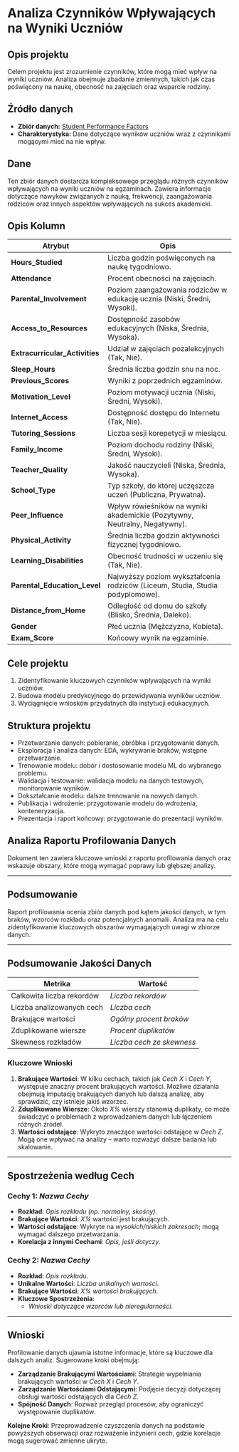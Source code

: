 # Analiza Czynników Wpływających na Wyniki Uczniów

## Opis projektu
Celem projektu jest zrozumienie czynników, które mogą mieć wpływ na wyniki uczniów. Analiza obejmuje zbadanie zmiennych, takich jak czas poświęcony na naukę, obecność na zajęciach oraz wsparcie rodziny.

## Źródło danych
- **Zbiór danych:** [Student Performance Factors](https://www.kaggle.com/datasets/lainguyn123/student-performance-factors)
- **Charakterystyka:** Dane dotyczące wyników uczniów wraz z czynnikami mogącymi mieć na nie wpływ.

## Dane
Ten zbiór danych dostarcza kompleksowego przeglądu różnych czynników wpływających na wyniki uczniów na egzaminach. Zawiera informacje dotyczące nawyków związanych z nauką, frekwencji, zaangażowania rodziców oraz innych aspektów wpływających na sukces akademicki.

## Opis Kolumn

| Atrybut                   | Opis                                                                                         |
|---------------------------|----------------------------------------------------------------------------------------------|
| **Hours_Studied**         | Liczba godzin poświęconych na naukę tygodniowo.                                              |
| **Attendance**            | Procent obecności na zajęciach.                                                              |
| **Parental_Involvement**  | Poziom zaangażowania rodziców w edukację ucznia (Niski, Średni, Wysoki).                     |
| **Access_to_Resources**   | Dostępność zasobów edukacyjnych (Niska, Średnia, Wysoka).                                    |
| **Extracurricular_Activities** | Udział w zajęciach pozalekcyjnych (Tak, Nie).                                          |
| **Sleep_Hours**           | Średnia liczba godzin snu na noc.                                                            |
| **Previous_Scores**       | Wyniki z poprzednich egzaminów.                                                              |
| **Motivation_Level**      | Poziom motywacji ucznia (Niski, Średni, Wysoki).                                             |
| **Internet_Access**       | Dostępność dostępu do Internetu (Tak, Nie).                                                  |
| **Tutoring_Sessions**     | Liczba sesji korepetycji w miesiącu.                                                         |
| **Family_Income**         | Poziom dochodu rodziny (Niski, Średni, Wysoki).                                              |
| **Teacher_Quality**       | Jakość nauczycieli (Niska, Średnia, Wysoka).                                                 |
| **School_Type**           | Typ szkoły, do której uczęszcza uczeń (Publiczna, Prywatna).                                 |
| **Peer_Influence**        | Wpływ rówieśników na wyniki akademickie (Pozytywny, Neutralny, Negatywny).                   |
| **Physical_Activity**     | Średnia liczba godzin aktywności fizycznej tygodniowo.                                       |
| **Learning_Disabilities** | Obecność trudności w uczeniu się (Tak, Nie).                                                 |
| **Parental_Education_Level** | Najwyższy poziom wykształcenia rodziców (Liceum, Studia, Studia podyplomowe).            |
| **Distance_from_Home**    | Odległość od domu do szkoły (Blisko, Średnia, Daleko).                                       |
| **Gender**                | Płeć ucznia (Mężczyzna, Kobieta).                                                            |
| **Exam_Score**            | Końcowy wynik na egzaminie.                                                                  |


## Cele projektu
1. Zidentyfikowanie kluczowych czynników wpływających na wyniki uczniów.
2. Budowa modelu predykcyjnego do przewidywania wyników uczniów.
3. Wyciągnięcie wniosków przydatnych dla instytucji edukacyjnych.

## Struktura projektu
- Przetwarzanie danych: pobieranie, obróbka i przygotowanie danych.
- Eksploracja i analiza danych: EDA, wykrywanie braków, wstępne przetwarzanie.
- Trenowanie modelu: dobór i dostosowanie modelu ML do wybranego problemu.
- Walidacja i testowanie: walidacja modelu na danych testowych, monitorowanie wyników.
- Dokształcanie modelu: dalsze trenowanie na nowych danych.
- Publikacja i wdrożenie: przygotowanie modelu do wdrożenia, konteneryzacja.
- Prezentacja i raport końcowy: przygotowanie do prezentacji wyników.

## Analiza Raportu Profilowania Danych

Dokument ten zawiera kluczowe wnioski z raportu profilowania danych oraz wskazuje obszary, które mogą wymagać poprawy lub głębszej analizy.

---

## Podsumowanie

Raport profilowania ocenia zbiór danych pod kątem jakości danych, w tym braków, wzorców rozkładu oraz potencjalnych anomalii. Analiza ma na celu zidentyfikowanie kluczowych obszarów wymagających uwagi w zbiorze danych.

---

## Podsumowanie Jakości Danych

| Metrika               | Wartość                |
|-----------------------|------------------------|
| Całkowita liczba rekordów | *Liczba rekordów*   |
| Liczba analizowanych cech  | *Liczba cech*     |
| Brakujące wartości    | *Ogólny procent braków*|
| Zduplikowane wiersze  | *Procent duplikatów*   |
| Skewness rozkładów    | *Liczba cech ze skewness*|

### Kluczowe Wnioski

1. **Brakujące Wartości**: W kilku cechach, takich jak *Cech X* i *Cech Y*, występuje znaczny procent brakujących wartości. Możliwe działania obejmują imputację brakujących danych lub dalszą analizę, aby sprawdzić, czy istnieje jakiś wzorzec.
2. **Zduplikowane Wiersze**: Około *X%* wierszy stanowią duplikaty, co może świadczyć o problemach z wprowadzaniem danych lub łączeniem różnych źródeł.
3. **Wartości odstające**: Wykryto znaczące wartości odstające w *Cech Z*. Mogą one wpływać na analizy – warto rozważyć dalsze badania lub skalowanie.

---

## Spostrzeżenia według Cech

### Cechy 1: *Nazwa Cechy*

- **Rozkład**: *Opis rozkładu (np. normalny, skośny)*.
- **Brakujące Wartości**: *X%* wartości jest brakujących.
- **Wartości odstające**: Wykryte na *wysokich/niskich zakresach*; mogą wymagać dalszego przetwarzania.
- **Korelacja z innymi Cechami**: *Opis, jeśli dotyczy*.

### Cechy 2: *Nazwa Cechy*

- **Rozkład**: *Opis rozkładu*.
- **Unikalne Wartości**: *Liczba unikalnych wartości*.
- **Brakujące Wartości**: *X% wartości brakujących*.
- **Kluczowe Spostrzeżenia**: 
  - *Wnioski dotyczące wzorców lub nieregularności*.

---

## Wnioski

Profilowanie danych ujawnia istotne informacje, które są kluczowe dla dalszych analiz. Sugerowane kroki obejmują:
- **Zarządzanie Brakującymi Wartościami**: Strategie wypełniania brakujących wartości w *Cech X* i *Cech Y*.
- **Zarządzanie Wartościami Odstającymi**: Podjęcie decyzji dotyczącej obsługi wartości odstających dla *Cech Z*.
- **Spójność Danych**: Rozważ przegląd procesów, aby ograniczyć występowanie duplikatów.

**Kolejne Kroki**: Przeprowadzenie czyszczenia danych na podstawie powyższych obserwacji oraz rozważenie inżynierii cech, gdzie korelacje mogą sugerować zmienne ukryte.
